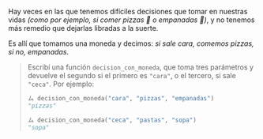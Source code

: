 Hay veces en las que tenemos difíciles decisiones que tomar en nuestras vidas _(como por ejemplo, si comer pizzas :pizza: o empanadas  :dumpling:)_, y no tenemos más remedio que dejarlas libradas a la suerte.

Es allí que tomamos una moneda y decimos: _si sale cara, comemos pizzas, si no, empanadas_.

> Escribí una función `decision_con_moneda`, que toma tres parámetros y devuelve el segundo si el primero es `"cara"`, o el tercero, si sale `"ceca"`. Por ejemplo:
>
> ```python
> ム decision_con_moneda("cara", "pizzas", "empanadas")
> "pizzas"
>
> ム decision_con_moneda("ceca", "pastas", "sopa")
> "sopa"
> ```
